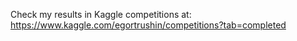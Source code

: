 Check my results in Kaggle competitions at: https://www.kaggle.com/egortrushin/competitions?tab=completed
